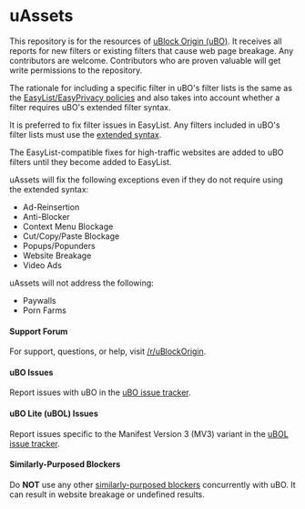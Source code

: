 # uAssets

This repository is for the resources of [uBlock Origin (uBO)](https://github.com/gorhill/uBlock). It receives all reports for new filters or existing filters that cause web page breakage. Any contributors are welcome. Contributors who are proven valuable will get write permissions to the repository.

The rationale for including a specific filter in uBO's filter lists is the same as the [EasyList/EasyPrivacy policies](https://easylist.to/pages/policy.html) and also takes into account whether a filter requires uBO's extended filter syntax.

It is preferred to fix filter issues in EasyList. Any filters included in uBO's filter lists must use the [extended syntax](https://github.com/gorhill/uBlock/wiki/Static-filter-syntax#extended-syntax).

The EasyList-compatible fixes for high-traffic websites are added to uBO filters until they become added to EasyList.

uAssets will fix the following exceptions even if they do not require using the extended syntax:

- Ad-Reinsertion
- Anti-Blocker
- Context Menu Blockage
- Cut/Copy/Paste Blockage
- Popups/Popunders
- Website Breakage
- Video Ads

uAssets will not address the following:

- Paywalls
- Porn Farms

#### Support Forum

For support, questions, or help, visit [/r/uBlockOrigin](https://www.reddit.com/r/uBlockOrigin/).

#### uBO Issues

Report issues with uBO in the [uBO issue tracker](https://github.com/uBlockOrigin/uBlock-issues/issues).

#### uBO Lite (uBOL) Issues

Report issues specific to the Manifest Version 3 (MV3) variant in the [uBOL issue tracker](https://github.com/uBlockOrigin/uBOL-home/issues).

#### Similarly-Purposed Blockers

Do **NOT** use any other [similarly-purposed blockers](https://twitter.com/gorhill/status/1033706103782170625) concurrently with uBO. It can result in website breakage or undefined results.
